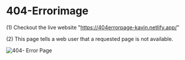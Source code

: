 # 404-Errorimage

(1) Checkout the live website "https://404errorpage-kavin.netlify.app/"

(2) This page tells a web user that a requested page is not available.

![404- Error Page](https://user-images.githubusercontent.com/108740656/181486366-59b2c860-bf60-4d77-8c34-3fc4b3e49189.PNG)

